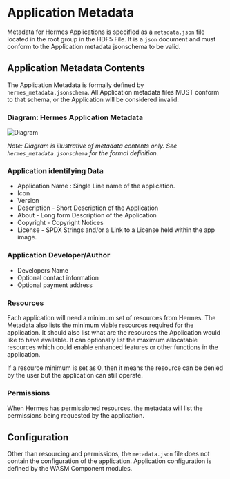 # Application Metadata

Metadata for Hermes Applications is specified as a `metadata.json` file located in the root group
in the HDF5 File.
It is a `json` document and must conform to the Application metadata jsonschema to be valid.

## Application Metadata Contents

The Application Metadata is formally defined by `hermes_metadata.jsonschema`.
All Application metadata files MUST conform to that schema, or the Application will be considered invalid.

### Diagram: Hermes Application Metadata

![Diagram](images/application_metadata.d2)

*Note: Diagram is illustrative of metadata contents only.
See `hermes_metadata.jsonschema` for the formal definition.*

### Application identifying Data

* Application Name : Single Line name of the application.
* Icon
* Version
* Description - Short Description of the Application
* About - Long form Description of the Application
* Copyright - Copyright Notices
* License - SPDX Strings and/or a Link to a License held within the app image.

### Application Developer/Author

* Developers Name
* Optional contact information
* Optional payment address

### Resources

Each application will need a minimum set of resources from Hermes.
The Metadata also lists the minimum viable resources required for the application.
It should also list what are the resources the Application would like to have available.
It can optionally list the maximum allocatable resources which could enable enhanced features or other functions in the application.

If a resource minimum is set as 0, then it means the resource can be denied by the user but the application can still operate.

### Permissions

When Hermes has permissioned resources, the metadata will list the permissions being requested by the application.

## Configuration

Other than resourcing and permissions, the `metadata.json` file does not contain the configuration of the application.
Application configuration is defined by the WASM Component modules.
